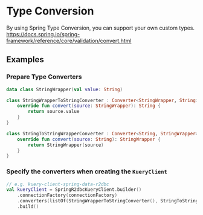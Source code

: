 # Type Conversion

By using Spring Type Conversion, you can support your own custom types.
https://docs.spring.io/spring-framework/reference/core/validation/convert.html

## Examples

### Prepare Type Converters

```kotlin
data class StringWrapper(val value: String)

class StringWrapperToStringConverter : Converter<StringWrapper, String> {
    override fun convert(source: StringWrapper): String {
        return source.value
    }
}

class StringToStringWrapperConverter : Converter<String, StringWrapper> {
    override fun convert(source: String): StringWrapper {
        return StringWrapper(source)
    }
}
```

### Specify the converters when creating the `KueryClient`

```kotlin
// e.g. kuery-client-spring-data-r2dbc
val kueryClient = SpringR2dbcKueryClient.builder()
    .connectionFactory(connectionFactory)
    .converters(listOf(StringWrapperToStringConverter(), StringToStringWrapperConverter()))
    .build()
```
